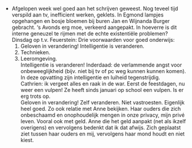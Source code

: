 - Afgelopen week wel goed aan het schrijven geweest. Nog teveel tijd verspild aan tv, inefficient werken, geklets. In Egmond lampjes opgehangen en bosje bloemen bij buren Jan en Wijnanda Burger gebracht. ‘s Avonds erg moe, verkeerd aangepakt. In hoeverre is dit interne geneuzel te rijmen met de echte existentiële problemen? Dinsdag op t.v. Feuerstein: Drie voorwaarden voor goed onderwijs:  
  1. Geloven in verandering! Intelligentie is veranderen.  
  2. Technieken.  
  3. Leeromgeving.  
  Intelligentie is veranderen! Inderdaad: de verlammende angst voor onbeweeglijkheid (bijv. niet bij tv of pc weg kunnen kunnen komen). In deze opvatting zijn intelligentie en luiheid tegenstrijdig.  
  Cathrien: ik vergeet alles en raak in de war. Eerst de feestdagen, nu weer een vulpen! Ze heeft sinds januari op school een vulpen. Is er erg trots op.  
  Geloven in verandering! Zelf veranderen. Niet vastroesten. Eigenlijk heel goed. Zo ook relatie met Anne bekijken. Haar ouders die zich onbeschaamd en onophoudelijk mengen in onze privacy, mijn privé leven. Vooral ook met geld. Anne die het geld aanpakt (net als ikzelf overigens) en vervolgens bedenkt dat ik dat afwijs. Zich geplaatst ziet tussen haar ouders en mij, vervolgens haar mond houdt en niet kiest.